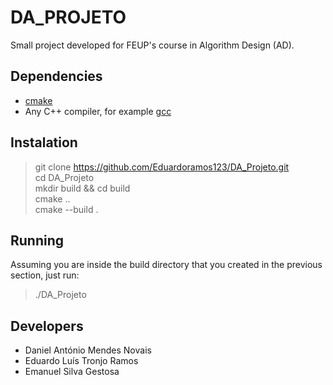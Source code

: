 # DA_PROJETO

Small project developed for FEUP's course in Algorithm Design (AD).

## Dependencies

* [cmake](https://cmake.org/)
* Any C++ compiler, for example [gcc](https://https://gcc.gnu.org/)

## Instalation

> git clone https://github.com/Eduardoramos123/DA_Projeto.git<br>
> cd DA_Projeto<br>
> mkdir build && cd build<br>
> cmake ..<br>
> cmake --build .

## Running
Assuming you are inside the build directory that you created in the previous section, just run:
> ./DA_Projeto

## Developers
* Daniel António Mendes Novais
* Eduardo Luís Tronjo Ramos
* Emanuel Silva Gestosa
